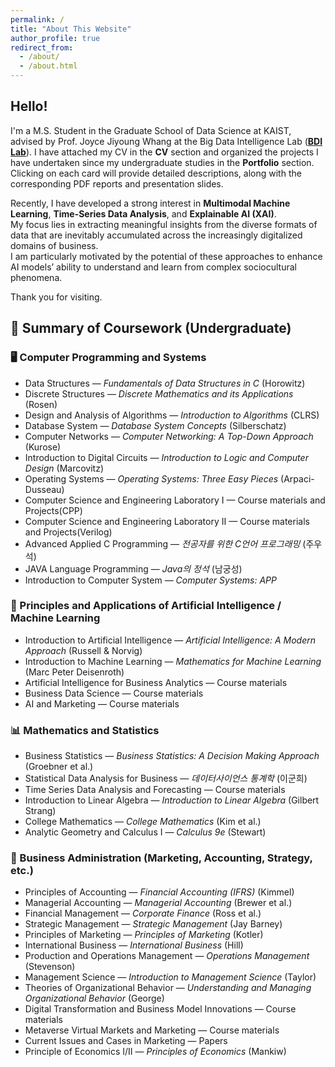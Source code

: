 ```yaml
---
permalink: /
title: "About This Website"
author_profile: true
redirect_from: 
  - /about/
  - /about.html
---
```

## Hello!
I'm a M.S. Student in the Graduate School of Data Science at KAIST, advised by Prof. Joyce Jiyoung Whang at the Big Data Intelligence Lab ([**BDI Lab**](https://bdi-lab.kaist.ac.kr)).
I have attached my CV in the **CV** section and organized the projects I have undertaken since my undergraduate studies in the **Portfolio** section.  
Clicking on each card will provide detailed descriptions, along with the corresponding PDF reports and presentation slides.

Recently, I have developed a strong interest in **Multimodal Machine Learning**, **Time-Series Data Analysis**, and **Explainable AI (XAI)**.  
My focus lies in extracting meaningful insights from the diverse formats of data that are inevitably accumulated across the increasingly digitalized domains of business.  
I am particularly motivated by the potential of these approaches to enhance AI models’ ability to understand and learn from complex sociocultural phenomena.

Thank you for visiting.


## 📘 Summary of Coursework (Undergraduate)
### 🖥️ Computer Programming and Systems
- Data Structures — *Fundamentals of Data Structures in C* (Horowitz)
- Discrete Structures — *Discrete Mathematics and its Applications* (Rosen)
- Design and Analysis of Algorithms — *Introduction to Algorithms* (CLRS)
- Database System — *Database System Concepts* (Silberschatz)
- Computer Networks — *Computer Networking: A Top-Down Approach* (Kurose)
- Introduction to Digital Circuits — *Introduction to Logic and Computer Design* (Marcovitz)
- Operating Systems — *Operating Systems: Three Easy Pieces* (Arpaci-Dusseau)
- Computer Science and Engineering Laboratory I — Course materials and Projects(CPP)
- Computer Science and Engineering Laboratory II — Course materials and Projects(Verilog)
- Advanced Applied C Programming — *전공자를 위한 C언어 프로그래밍* (주우석)
- JAVA Language Programming — *Java의 정석* (남궁성)
- Introduction to Computer System — *Computer Systems: APP* 

### 🤖 Principles and Applications of Artificial Intelligence / Machine Learning
- Introduction to Artificial Intelligence — *Artificial Intelligence: A Modern Approach* (Russell & Norvig)
- Introduction to Machine Learning — *Mathematics for Machine Learning* (Marc Peter Deisenroth) 
- Artificial Intelligence for Business Analytics — Course materials
- Business Data Science — Course materials
- AI and Marketing — Course materials

### 📊 Mathematics and Statistics
- Business Statistics — *Business Statistics: A Decision Making Approach* (Groebner et al.)
- Statistical Data Analysis for Business — *데이터사이언스 통계학* (이군희)
- Time Series Data Analysis and Forecasting  — Course materials
- Introduction to Linear Algebra — *Introduction to Linear Algebra* (Gilbert Strang)
- College Mathematics — *College Mathematics* (Kim et al.)
- Analytic Geometry and Calculus I — *Calculus 9e* (Stewart)

### 💼 Business Administration (Marketing, Accounting, Strategy, etc.)
- Principles of Accounting — *Financial Accounting (IFRS)* (Kimmel)
- Managerial Accounting — *Managerial Accounting* (Brewer et al.)
- Financial Management — *Corporate Finance* (Ross et al.)
- Strategic Management — *Strategic Management* (Jay Barney)
- Principles of Marketing — *Principles of Marketing* (Kotler)
- International Business — *International Business* (Hill)
- Production and Operations Management — *Operations Management* (Stevenson)
- Management Science — *Introduction to Management Science* (Taylor)
- Theories of Organizational Behavior — *Understanding and Managing Organizational Behavior* (George)
- Digital Transformation and Business Model Innovations — Course materials
- Metaverse Virtual Markets and Marketing — Course materials
- Current Issues and Cases in Marketing — Papers
- Principle of Economics I/II — *Principles of Economics* (Mankiw)
